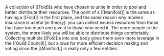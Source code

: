 A collection of [[Fold]]s who have chosen to unite in order to pool and better distribute their resources. The point of a [[Manifold]] is the same as having a [[Fold]] in the first place, and the same reason why modern insurance is useful (in theory): you can collect excess resources from those that have too much and give it to those who need it. The more people in the system, the more likely you will be able to distribute things comfortably. Collecting multiple [[Fold]]s into one body gives them even more leverage in the [[Guild Council]], but allows for more efficient decision making and voting since the [[Manifold]] is really only a few entities.